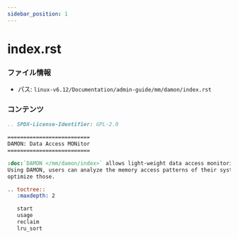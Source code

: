 ```yaml
---
sidebar_position: 1
---
```

# index.rst

### ファイル情報

- パス: `linux-v6.12/Documentation/admin-guide/mm/damon/index.rst`

### コンテンツ

```rst
.. SPDX-License-Identifier: GPL-2.0

==========================
DAMON: Data Access MONitor
==========================

:doc:`DAMON </mm/damon/index>` allows light-weight data access monitoring.
Using DAMON, users can analyze the memory access patterns of their systems and
optimize those.

.. toctree::
   :maxdepth: 2

   start
   usage
   reclaim
   lru_sort

```
